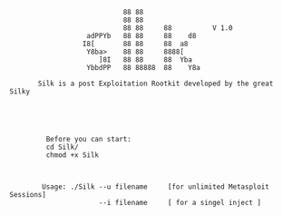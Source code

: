 

                                88 88          
                                88 88            
                                88 88     88          V 1.0 
                       adPPYb   88 88     88    d8 
                      I8[       88 88     88  a8 
                       Y8ba>    88 88     8888[
                          ]8I   88 88     88  Yba    
                       YbbdPP   88 88888  88    Y8a 

           Silk is a post Exploitation Rootkit developed by the great Silky





             Before you can start:
             cd Silk/
             chmod +x Silk
             


            Usage: ./Silk --u filename     [for unlimited Metasploit Sessions]
                          --i filename     [ for a singel inject ]



